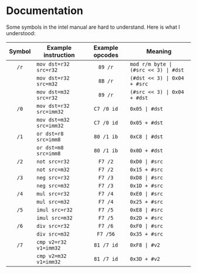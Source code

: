 # Documentation

Some symbols in the intel manual are hard to understand.
Here is what I understood:

| Symbol | Example instruction     | Example opcodes | Meaning                               |
|:------:|-------------------------|:---------------:|---------------------------------------|
| `/r`   | `mov dst=r32 src=r32`   | `89 /r`         | `mod r/m byte \| (#src << 3) \| #dst` |
|        | `mov dst=r32 src=m32`   | `8B /r`         | `(#dst << 3) \| 0x04 + #src`          |
|        | `mov dst=m32 src=r32`   | `89 /r`         | `(#src << 3) \| 0x04 + #dst`          |
| `/0`   | `mov dst=r32 src=imm32` | `C7 /0 id`      | `0x05 \| #dst`                        |
|        | `mov dst=m32 src=imm32` | `C7 /0 id`      | `0x05 + #dst`                         |
| `/1`   | `or dst=r8 src=imm8`    | `80 /1 ib`      | `0xC8 \| #dst`                        |
|        | `or dst=m8 src=imm8`    | `80 /1 ib`      | `0x0D + #dst`                         |
| `/2`   | `not src=r32`           | `F7 /2`         | `0xD0 \| #src`                        |
|        | `not src=m32`           | `F7 /2`         | `0x15 + #src`                         |
| `/3`   | `neg src=r32`           | `F7 /3`         | `0xD8 \| #src`                        |
|        | `neg src=m32`           | `F7 /3`         | `0x1D + #src`                         |
| `/4`   | `mul src=r32`           | `F7 /4`         | `0xE0 \| #src`                        |
|        | `mul src=m32`           | `F7 /4`         | `0x25 + #src`                         |
| `/5`   | `imul src=r32`          | `F7 /5`         | `0xE8 \| #src`                        |
|        | `imul src=m32`          | `F7 /5`         | `0x2D + #src`                         |
| `/6`   | `div src=r32`           | `F7 /6`         | `0xF0 \| #src`                        |
|        | `div src=m32`           | `F7 /56`        | `0x35 + #src`                         |
| `/7`   | `cmp v2=r32 v1=imm32`   | `81 /7 id`      | `0xF8 \| #v2`                         |
|        | `cmp v2=m32 v1=imm32`   | `81 /7 id`      | `0x3D + #v2`                          |
